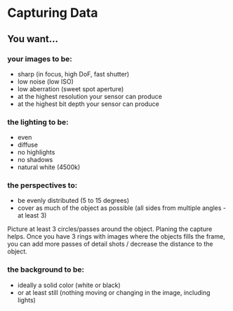# Capturing Data
## You want...
### your images to be:
- sharp (in focus, high DoF, fast shutter)
- low noise (low ISO)
- low aberration (sweet spot aperture)
- at the highest resolution your sensor can produce
- at the highest bit depth your sensor can produce

### the lighting to be:
- even
- diffuse
- no highlights 
- no shadows
- natural white (4500k)

### the perspectives to: 
- be evenly distributed (5 to 15 degrees)
- cover as much of the object as possible (all sides from multiple angles - at least 3)

Picture at least 3 circles/passes around the object. Planing the capture helps.
Once you have 3 rings with images where the objects fills the frame, you can add more passes of detail shots / decrease the distance to the object.

### the background to be: 
- ideally a solid color (white or black)
- or at least still (nothing moving or changing in the image, including lights)


